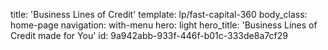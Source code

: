 title: 'Business Lines of Credit'
template: lp/fast-capital-360
body_class: home-page
navigation: with-menu
hero: light
hero_title: 'Business Lines of Credit made for You'
id: 9a942abb-933f-446f-b01c-333de8a7cf29
